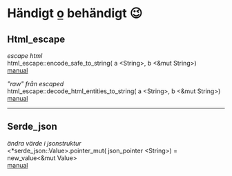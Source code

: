 # Händigt o̲ behändigt 😉

## Html_escape
_escape html_  
html_escape::encode_safe_to_string( a \<String>, b \<&mut String>)  
[manual](https://docs.rs/html-escape/latest/html_escape/fn.encode_safe_to_string.html)

_"raw" från escaped_  
html_escape::decode_html_entities_to_string( a \<String>, b \<&mut String>)  
[manual](https://docs.rs/html-escape/latest/html_escape/fn.decode_html_entities_to_string.html)
___
## Serde_json
_ändra värde i jsonstruktur_  
\<*serde_json::Value>.pointer_mut( json_pointer \<String>) = new_value\<&mut Value>  
[manual](https://docs.rs/serde_json/latest/serde_json/value/enum.Value.html#method.pointer_mut)
